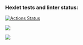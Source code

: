 ### Hexlet tests and linter status:
[![Actions Status](https://github.com/layfr/frontend-project-lvl1/workflows/hexlet-check/badge.svg)](https://github.com/layfr/frontend-project-lvl1/actions)


<a href="https://codeclimate.com/github/layfr/frontend-project-lvl1/maintainability"><img src="https://api.codeclimate.com/v1/badges/e2f04e48a6d1bab73d38/maintainability" /></a>

<a href="https://asciinema.org/a/9fqUQQWKdxuPlyM8PBkffuy4f" target="_blank"><img src="https://asciinema.org/a/9fqUQQWKdxuPlyM8PBkffuy4f.svg" /></a>
